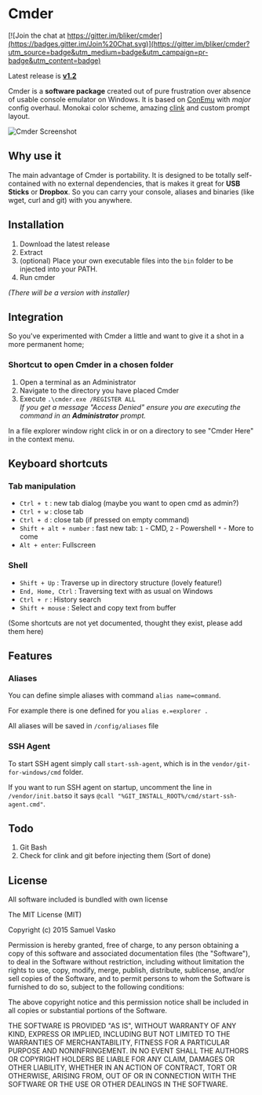 # Cmder

[![Join the chat at https://gitter.im/bliker/cmder](https://badges.gitter.im/Join%20Chat.svg)](https://gitter.im/bliker/cmder?utm_source=badge&utm_medium=badge&utm_campaign=pr-badge&utm_content=badge)

Latest release is **[v1.2](https://github.com/bliker/cmder/releases/tag/v1.2)**

Cmder is a **software package** created out of pure frustration over absence of usable console emulator on Windows. It is based on [ConEmu](https://conemu.github.io/) with *major* config overhaul. Monokai color scheme, amazing [clink](https://github.com/mridgers/clink) and custom prompt layout.

![Cmder Screenshot](http://i.imgur.com/g1nNf0I.png)

## Why use it

The main advantage of Cmder is portability. It is designed to be totally self-contained with no external dependencies, that is makes it great for **USB Sticks** or **Dropbox**. So you can carry your console, aliases and binaries (like wget, curl and git) with you anywhere.

## Installation

1. Download the latest release
2. Extract
3. (optional) Place your own executable files into the `bin` folder to be injected into your PATH.
4. Run cmder

*(There will be a version with installer)*

## Integration

So you've experimented with Cmder a little and want to give it a shot in a more permanent home;

### Shortcut to open Cmder in a chosen folder

1. Open a terminal as an Administrator
2. Navigate to the directory you have placed Cmder
3. Execute `.\cmder.exe /REGISTER ALL`  
   _If you get a message "Access Denied" ensure you are executing the command in an **Administrator** prompt._

In a file explorer window right click in or on a directory to see "Cmder Here" in the context menu.

## Keyboard shortcuts

### Tab manipulation

* `Ctrl + t` : new tab dialog (maybe you want to open cmd as admin?)
* `Ctrl + w` : close tab
* `Ctrl + d` : close tab (if pressed on empty command)
* `Shift + alt + number` : fast new tab: `1` - CMD, `2` - Powershell `*` - More to come
* `Alt + enter`: Fullscreen

### Shell

* `Shift + Up` : Traverse up in directory structure (lovely feature!)
* `End, Home, Ctrl` : Traversing text with as usual on Windows
* `Ctrl + r` : History search
* `Shift + mouse` : Select and copy text from buffer

(Some shortcuts are not yet documented, thought they exist, please add them here)

## Features

### Aliases
You can define simple aliases with command `alias name=command`.

For example there is one defined for you `alias e.=explorer .`

All aliases will be saved in `/config/aliases` file

### SSH Agent

To start SSH agent simply call `start-ssh-agent`, which is in the `vendor/git-for-windows/cmd` folder.

If you want to run SSH agent on startup, uncomment the line in `/vendor/init.bat`so it says `@call "%GIT_INSTALL_ROOT%/cmd/start-ssh-agent.cmd"`.

## Todo

1. Git Bash
2. Check for clink and git before injecting them (Sort of done)

## License

All software included is bundled with own license

The MIT License (MIT)

Copyright (c) 2015 Samuel Vasko

Permission is hereby granted, free of charge, to any person obtaining a copy
of this software and associated documentation files (the "Software"), to deal
in the Software without restriction, including without limitation the rights
to use, copy, modify, merge, publish, distribute, sublicense, and/or sell
copies of the Software, and to permit persons to whom the Software is
furnished to do so, subject to the following conditions:

The above copyright notice and this permission notice shall be included in
all copies or substantial portions of the Software.

THE SOFTWARE IS PROVIDED "AS IS", WITHOUT WARRANTY OF ANY KIND, EXPRESS OR
IMPLIED, INCLUDING BUT NOT LIMITED TO THE WARRANTIES OF MERCHANTABILITY,
FITNESS FOR A PARTICULAR PURPOSE AND NONINFRINGEMENT. IN NO EVENT SHALL THE
AUTHORS OR COPYRIGHT HOLDERS BE LIABLE FOR ANY CLAIM, DAMAGES OR OTHER
LIABILITY, WHETHER IN AN ACTION OF CONTRACT, TORT OR OTHERWISE, ARISING FROM,
OUT OF OR IN CONNECTION WITH THE SOFTWARE OR THE USE OR OTHER DEALINGS IN
THE SOFTWARE.
